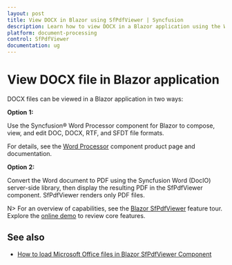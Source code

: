 ```yaml
---
layout: post
title: View DOCX in Blazor using SfPdfViewer | Syncfusion
description: Learn how to view DOCX in a Blazor application using the Word Processor component or using the SfPdfViewer component.
platform: document-processing
control: SfPdfViewer
documentation: ug
---
```


# View DOCX file in Blazor application

DOCX files can be viewed in a Blazor application in two ways:

**Option** **1:**

Use the Syncfusion&reg; Word Processor component for Blazor to compose, view, and edit DOC, DOCX, RTF, and SFDT file formats.

For details, see the [Word Processor](https://www.syncfusion.com/blazor-components/blazor-word-processor) component product page and documentation.

**Option** **2:**

Convert the Word document to PDF using the Syncfusion Word (DocIO) server-side library, then display the resulting PDF in the SfPdfViewer component. SfPdfViewer renders only PDF files.

N> For an overview of capabilities, see the [Blazor SfPdfViewer](https://www.syncfusion.com/pdf-viewer-sdk/blazor-pdf-viewer) feature tour. Explore the [online demo](https://document.syncfusion.com/demos/pdf-viewer/blazor-server/pdf-viewer/default-functionalities?theme=bootstrap4) to review core features.

## See also

* [How to load Microsoft Office files in Blazor SfPdfViewer Component](./how-to-load-office-files)